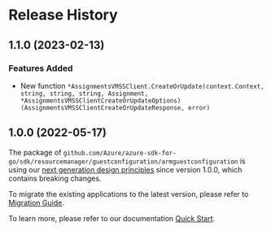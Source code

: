 # Release History

## 1.1.0 (2023-02-13)
### Features Added

- New function `*AssignmentsVMSSClient.CreateOrUpdate(context.Context, string, string, string, Assignment, *AssignmentsVMSSClientCreateOrUpdateOptions) (AssignmentsVMSSClientCreateOrUpdateResponse, error)`


## 1.0.0 (2022-05-17)

The package of `github.com/Azure/azure-sdk-for-go/sdk/resourcemanager/guestconfiguration/armguestconfiguration` is using our [next generation design principles](https://azure.github.io/azure-sdk/general_introduction.html) since version 1.0.0, which contains breaking changes.

To migrate the existing applications to the latest version, please refer to [Migration Guide](https://aka.ms/azsdk/go/mgmt/migration).

To learn more, please refer to our documentation [Quick Start](https://aka.ms/azsdk/go/mgmt).